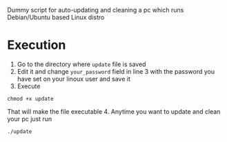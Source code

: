 Dummy script for auto-updating and cleaning a pc which runs Debian/Ubuntu based Linux distro

# Execution 
1. Go to the directory where `update` file is saved
2. Edit it and change `your_password` field in line 3 with the password you have set on your linoux user and save it
3. Execute 
```
chmod +x update
```
That will make the file executable 
4. Anytime you want to update and clean your pc just run 
```
./update
```
